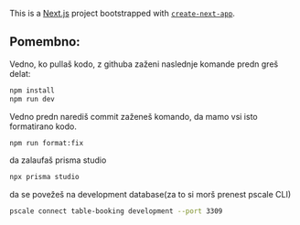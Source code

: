This is a [Next.js](https://nextjs.org/) project bootstrapped with [`create-next-app`](https://github.com/vercel/next.js/tree/canary/packages/create-next-app).

## Pomembno:

Vedno, ko pullaš kodo, z githuba zaženi naslednje komande predn greš delat:

```bash
npm install
npm run dev
```

Vedno predn narediš commit zaženeš komando, da mamo vsi isto formatirano kodo.

```bash
npm run format:fix
```

da zalaufaš prisma studio

```bash
npx prisma studio

```


da se povežeš na development database(za to si morš prenest pscale CLI)
```bash
pscale connect table-booking development --port 3309
```
